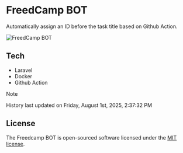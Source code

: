 # FreedCamp BOT

Automatically assign an ID before the task title based on Github Action.

![FreedCamp BOT](https://repository-images.githubusercontent.com/737932867/7d34798b-2680-471c-b089-a78a718d3d6a)

## Tech

- Laravel
- Docker
- Github Action

> [!NOTE]  
> History last updated on Friday, August 1st, 2025, 2:37:32 PM

## License

The Freedcamp BOT is open-sourced software licensed under the [MIT license](https://opensource.org/licenses/MIT).
